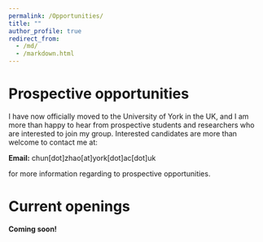 ```yaml
---
permalink: /Opportunities/
title: ""
author_profile: true
redirect_from:
  - /md/
  - /markdown.html
---
```


# Prospective opportunities

I have now officially moved to the University of York in the UK, and I am more than happy to hear from prospective students and researchers who are interested to join my group. Interested candidates are more than welcome to contact me at:  

<b>Email:</b> chun[dot]zhao[at]york[dot]ac[dot]uk

for more information regarding to prospective opportunities.

# Current openings

<!--I will be joining <a href="https://www.york.ac.uk/electronic-engineering/"> Department of Electronic Engineering, University of York, UK</a> as a Lecturer in Microengineering in 2022. Please stay tuned for potential openings in my new group.
-->

<b>Coming soon!</b>
